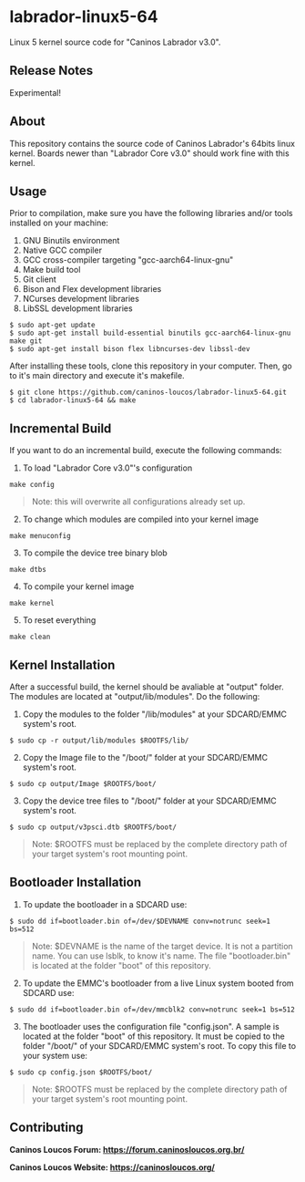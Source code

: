# labrador-linux5-64
Linux 5 kernel source code for "Caninos Labrador v3.0".

## Release Notes
Experimental!

## About
This repository contains the source code of Caninos Labrador's 64bits linux
kernel. Boards newer than "Labrador Core v3.0" should work fine with this
kernel.

## Usage
Prior to compilation, make sure you have the following libraries and/or
tools installed on your machine:
1) GNU Binutils environment
2) Native GCC compiler
3) GCC cross-compiler targeting "gcc-aarch64-linux-gnu"
4) Make build tool
5) Git client
6) Bison and Flex development libraries
7) NCurses development libraries
8) LibSSL development libraries

```
$ sudo apt-get update
$ sudo apt-get install build-essential binutils gcc-aarch64-linux-gnu make git
$ sudo apt-get install bison flex libncurses-dev libssl-dev
```

After installing these tools, clone this repository in your computer.
Then, go to it's main directory and execute it's makefile.

```
$ git clone https://github.com/caninos-loucos/labrador-linux5-64.git
$ cd labrador-linux5-64 && make
```

## Incremental Build
If you want to do an incremental build, execute the following commands:

1) To load "Labrador Core v3.0"'s configuration
```
make config
```
>Note: this will overwrite all configurations already set up.

2) To change which modules are compiled into your kernel image
```
make menuconfig
```
3) To compile the device tree binary blob
```
make dtbs
```
4) To compile your kernel image
```
make kernel
```
5) To reset everything
```
make clean
```

## Kernel Installation
After a successful build, the kernel should be avaliable at "output" folder.
The modules are located at "output/lib/modules". Do the following:

1) Copy the modules to the folder "/lib/modules" at your SDCARD/EMMC system's
root.

```
$ sudo cp -r output/lib/modules $ROOTFS/lib/
```

2) Copy the Image file to the "/boot/" folder at your SDCARD/EMMC system's root.

```
$ sudo cp output/Image $ROOTFS/boot/
```

3) Copy the device tree files to "/boot/" folder at your SDCARD/EMMC
system's root.

```
$ sudo cp output/v3psci.dtb $ROOTFS/boot/
```
>Note: $ROOTFS must be replaced by the complete directory path of your target
system's root mounting point.

## Bootloader Installation

1) To update the bootloader in a SDCARD use:
```
$ sudo dd if=bootloader.bin of=/dev/$DEVNAME conv=notrunc seek=1 bs=512
```

> Note: $DEVNAME is the name of the target device. It is not a partition name.
You can use lsblk, to know it's name. The file "bootloader.bin" is located at 
the folder "boot" of this repository.

2) To update the EMMC's bootloader from a live Linux system booted from SDCARD 
use:
```
$ sudo dd if=bootloader.bin of=/dev/mmcblk2 conv=notrunc seek=1 bs=512
```

3) The bootloader uses the configuration file "config.json". A sample is located 
at the folder "boot" of this repository. It must be copied to the folder 
"/boot/" of your SDCARD/EMMC system's root. 
To copy this file to your system use:
```
$ sudo cp config.json $ROOTFS/boot/
```
>Note: $ROOTFS must be replaced by the complete directory path of your target
system's root mounting point.

## Contributing

**Caninos Loucos Forum: <https://forum.caninosloucos.org.br/>**

**Caninos Loucos Website: <https://caninosloucos.org/>**

